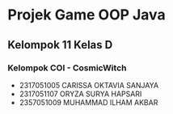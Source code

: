 # Projek Game OOP Java
## Kelompok 11 Kelas D
### Kelompok COI - CosmicWitch
- 2317051005	CARISSA OKTAVIA SANJAYA
- 2317051107	ORYZA SURYA HAPSARI
- 2357051009	MUHAMMAD ILHAM AKBAR
